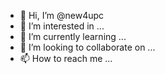 - 👋 Hi, I’m @new4upc
- 👀 I’m interested in ...
- 🌱 I’m currently learning ...
- 💞️ I’m looking to collaborate on ...
- 📫 How to reach me ...

<!---
new4upc/new4upc is a ✨ special ✨ repository because its `README.md` (this file) appears on your GitHub profile.
You can click the Preview link to take a look at your changes.
--->
